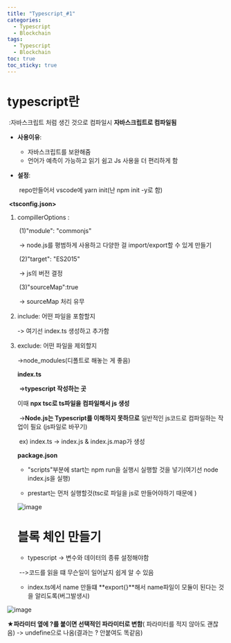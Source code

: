 ```yaml
---
title: "Typescript_#1"
categories:
  - Typescript
  - Blockchain
tags:
  - Typescript
  - Blockchain
toc: true  
toc_sticky: true 
---
```


# typescript란

​	:자바스크립트 처럼 생긴 것으로  컴파일시 **자바스크립트로 컴파일됨**

* **사용이유**:	
   * 자바스크립트를 보완해줌
   * 언어가 예측이 가능하고 읽기 쉼고  Js 사용을 더 편리하게 함

* **설정**:

  ​	repo만들어서 vscode에 yarn init(난 npm init -y로 함)

​		**<tsconfig.json>**	

1. compillerOptions :

   ​	(1)"module": "commonjs" 

   ​			-> node.js를 평범하게 사용하고 다양한 걸 import/export할 수 있게 만들기

   ​	(2)"target": "ES2015"

   ​			-> js의 버전 결정

   ​	(3)"sourceMap":true

   ​			-> sourceMap 처리 유무

   

2. include: 어떤 파일을 포함할지

   -> 여기선 index.ts 생성하고 추가함

   

3. exclude: 어떤 파일을 제외할지

   ->node_modules(디폴트로 해놓는 게 좋음)

   

   **index.ts**

   ​		=>**typescript 작성하는 곳**

   

   이때 **npx tsc로 ts파일을 컴파일해서 js 생성**

   ​		->**Node.js는 Typescript를 이해하지 못하므로** 일반적인 js코드로 컴파일하는 작업이 필요 (js파일로 바꾸기)

   ​	ex) index.ts -> index.js & index.js.map가 생성

   

   **package.json**

   - "scripts"부분에 start는 npm run을 실행시 실행할 것을 넣기(여기선 node index.js을 실행)

   - prestart는 먼저 실행할것(tsc로 파일을 js로 만들어야하기 때문에 )

   

   ![image](https://user-images.githubusercontent.com/79195793/119694599-52dd5a00-be88-11eb-9f60-8ca1ac8948eb.png)

   # 블록 체인 만들기

   * typescript -> 변수와 데이터의 종류 설정해야함

   ​	-->코드를 읽을 떄 무슨일이 일어날지 쉽게 알 수 있음

   

   * index.ts에서 name 만들떄 **export{}**해서 name파일이 모듈이 된다는 것을 알리도록(버그발생시)

  ![image](https://user-images.githubusercontent.com/79195793/119694638-5cff5880-be88-11eb-8d74-222e5cb3721f.png)
   
   
   
   
   
   ★**파라미터 옆에 ?를 붙이면 선택적인 파라미터로 변함**( 파라미터를 적지 않아도 괜찮음) -> undefine으로 나옴(결과는 ? 안붙여도 똑같음)

